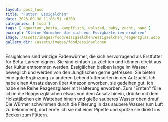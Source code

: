 ```yaml
---
layout: post_food
title: "Futter: Essigälchen"
date: 2025-09-30 11:06:51 +0200
categories: [ food ]
tags: [ aquarium ,betta, kampffisch, walstad, baby, zucht, nano ]
excerpt: "Kleine Würmchen die sich von Essigbakterien ernähren"
image: /assets/images/food/essigaelchen/essigaelchen_reagenzglas.webp
gallery_dir: /assets/images/food/essigaelchen
---
```






Essigälchen sind winzige Fadenwürmer, die sich hervorragend als Erstfutter für Betta-Larven eignen. Sie sind einfach zu
züchten und können direkt aus der Kultur entnommen werden. Essigälchen bleiben lange im Wasser beweglich und werden von
den Jungfischen gerne gefressen. Sie bieten eine gute Ergänzung zu anderen Lebendfuttersorten in der Aufzucht.
Ich habe einen Ansatz davon über Amazon erworben, sie gedeihen gut. Ich habe eine Reihe Reagenzgläser mit Halterung
erworben. Zum "Ernten" fülle ich in die Reagenzgläschen etwas von dem Ansatz hinein, drücke mit dem Holzstäbchen ein
Wattebad hinein und gieße sauberes Wasser oben drauf. Die Würmer schwimmen durch die Filterung in das saubere Wasser (um
Luft zu bekommen), dort ernte ich sie mit einer Pipette und spritze sie direkt ins Becken zum Füttern.